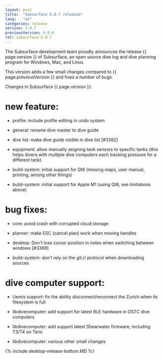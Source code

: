 ```yaml
---
layout: post
title:  "Subsurface 5.0.7 released"
lang:   "en"
categories: release
version: 5.0.7
previousVersion: 5.0.6
ref: subsurface-5.0.7
---
```


The Subsurface development team proudly announces the release {{ page.version }} of Subsurface, an open source dive log and dive planning program for Windows, Mac, and Linux.

This version adds a few small changes compared to {{ page.previousVersion }} and fixes a number of bugs.

Changes in Subsurface {{ page.version }}:

# new feature:

- profile: include profile editing in undo system

- general: rename dive master to dive guide

- dive list: make dive guide visible in dive list [#3382]

- equipment: allow manually asigning tank sensors to specific tanks (this helps divers with multiple dive computers each tracking pressure for a different tank)

- build-system: initial support for Qt6 (missing maps, user manual, printing, among other things)

- build-system: initial support for Apple M1 (using Qt6, see limitations above)

# bug fixes:

- core: avoid crash with corrupted cloud storage

- planner: make ESC (cancel plan) work when moving handles

- desktop: Don't lose cursor position in notes when switching between windows [#3369]

- build-system: don't rely on the git:// protocol when downloading sources

# dive computer support:

- Uemis support: fix the ability disconnect/reconnect the Zurich when its filesystem is full

- libdivecomputer: add support for latest BLE hardware in OSTC dive computers

- libdivecomputer: add support latest Shearwater firmware, including T3/T4 on Teric

- libdivecomputer: various other small changes


{% include desktop-release-bottom.MD %}
